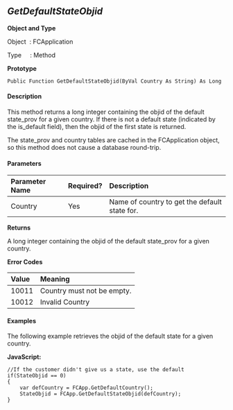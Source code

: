 _GetDefaultStateObjid_
-------------------

**Object and Type**

Object  : FCApplication

Type     : Method

**Prototype**

```
Public Function GetDefaultStateObjid(ByVal Country As String) As Long
```

#### Description

This method returns a long integer containing the objid of the default state_prov for a given country. If there is not a default state (indicated by the is_default field), then the objid of the first state is returned.

The state_prov and country tables are cached in the FCApplication object, so this method does not cause a database round-trip.

#### Parameters

| Parameter Name | Required? | Description |
|:--- |:--- |:--- |
| Country | Yes | Name of country to get the default state for. |

**Returns**

A long integer containing the objid of the default state_prov for a given country.

**Error Codes**

| Value | Meaning |
|:--- |:--- |
| 10011 | Country must not be empty. |
| 10012 | Invalid Country |

#### Examples

The following example retrieves the objid of the default state for a given country.

**JavaScript:**
```
//If the customer didn't give us a state, use the default 
if(StateObjid == 0)
{
	var defCountry = FCApp.GetDefaultCountry();
	StateObjid = FCApp.GetDefaultStateObjid(defCountry);
}
```
